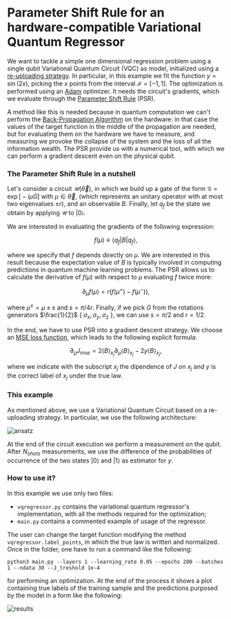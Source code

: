 # Parameter Shift Rule for an hardware-compatible Variational Quantum Regressor

We want to tackle a simple one dimensional regression problem using a single qubit Variational Quantum Circuit (VQC) as model,
initialized using a [re-uploading strategy](https://arxiv.org/abs/1907.02085). In particular, in this example we
fit the function $y = \sin (2x)$, picking the $x$ points from the interval $\mathcal{I}=[-1,1]$.
The optimization is performed using an [Adam](https://arxiv.org/abs/1412.6980) optimizer.
It needs the circuit's gradients, which we evaluate through the [Parameter Shift Rule](https://arxiv.org/abs/1811.11184) (PSR).

A method like this is
needed because in quantum computation we can't perform the [Back-Propagation Algorithm](https://www.nature.com/articles/323533a0) on the hardware:
in that case the values of the target function in the middle of the propagation are needed, but for evaluating them on the hardware we have to measure,
and measuring we provoke the collapse of the system and the loss of all the information wealth. The PSR provide us with a numerical tool, with which we
can perform a gradient descent even on the physical qubit.

### The Parameter Shift Rule in a nutshell

Let's consider a circuit $\mathcal{U}(\vec{\theta})$, in which we build up a gate of the form $\mathcal{G}=\exp \bigl[-i\mu G \bigr]$ with $\mu \in \vec{\theta}$,
(which represents an unitary operator with at most two eigenvalues $\pm r$), and an observable $B$.
Finally, let $q_f$ be the state we obtain by applying $\mathcal{U}$ to $| 0 \rangle$.

We are interested in evaluating the gradients of the following expression:

$$ f(\mu) \equiv \langle q_f | B | q_f \rangle,$$

where we specify that $f$ depends directly on $\mu$. We are interested in this result because the expectation value of $B$ is typically involved
in computing predictions in quantum machine learning problems. The PSR allows us to calculate the derivative of $f(\mu)$ with respect to $\mu$ evaluating
$f$ twice more:

$$ \partial_{\mu} f(\mu) = r \bigl( f(\mu^+) - f(\mu^-) \bigr), $$

where $\mu^{\pm}=\mu \pm s$ and $s = \pi/4 r$. Finally, if we pick $G$ from the rotations generators $\frac{1}{2}$ { $\sigma_x, \sigma_y, \sigma_z$ },
we can use $s=\pi/2$ and $r=1/2$.

In the end, we have to use PSR into a gradient descent strategy. We choose an [MSE loss function](https://en.wikipedia.org/wiki/Mean_squared_error), which leads to the following explicit formula:

$$ \partial_{\mu} J_{mse} = 2 \langle B \rangle_{x_j} \partial_{\mu} \langle B \rangle_{x_j} - 2y\langle B \rangle_{x_j},  $$

where we indicate with the subscript $x_j$ the dipendence of $J$ on $x_j$ and $y$ is the correct label of $x_j$ under the true law.

### This example

As mentioned above, we use a Variational Quantum Circuit based on a re-uploading strategy. In particular, we use the following architecture:

![ansatz](https://github.com/qiboteam/qibo/blob/vqregressor/examples/vqregressor/images/ansatz.png)

At the end of the circuit execution we perform a measurement on the qubit. After $N_{shots}$ measurements, we use the difference of the probabilities
of occurrence of the two states $|0 \rangle$ and $| 1 \rangle$ as estimator for $y$.

### How to use it?

In this example we use only two files:

- `vqregressor.py` contains the variational quantum regressor's implementation, with all the methods required for the optimization;
- `main.py` contains a commented example of usage of the regressor.

The user can change the target function modifying the method `vqregressor.label_points`, in which the true law is written and normalized. Once in the folder, one have to run a command like the following:

`python3 main.py --layers 1 --learning_rate 0.05 --epochs 200 --batches 1 --ndata 30 --J_treshold 1e-4`

for performing an optimization. At the end of the process it shows a plot containing true labels of the training sample and the predictions purposed
by the model in a form like the following:

![results](https://github.com/qiboteam/qibo/blob/vqregressor/examples/vqregressor/images/results.png)
